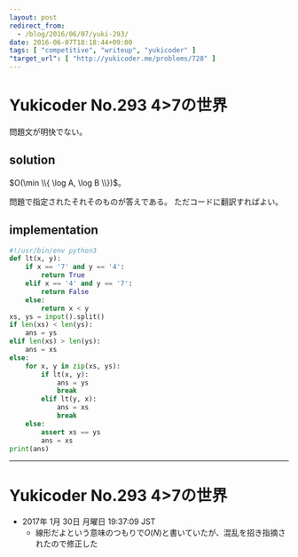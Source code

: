 ```yaml
---
layout: post
redirect_from:
  - /blog/2016/06/07/yuki-293/
date: 2016-06-07T18:18:44+09:00
tags: [ "competitive", "writeup", "yukicoder" ]
"target_url": [ "http://yukicoder.me/problems/728" ]
---
```


# Yukicoder No.293 4>7の世界

問題文が明快でない。

## solution

$O(\min \\{ \log A, \log B \\})$。

問題で指定されたそれそのものが答えである。
ただコードに翻訳すればよい。

## implementation

``` python
#!/usr/bin/env python3
def lt(x, y):
    if x == '7' and y == '4':
        return True
    elif x == '4' and y == '7':
        return False
    else:
        return x < y
xs, ys = input().split()
if len(xs) < len(ys):
    ans = ys
elif len(xs) > len(ys):
    ans = xs
else:
    for x, y in zip(xs, ys):
        if lt(x, y):
            ans = ys
            break
        elif lt(y, x):
            ans = xs
            break
    else:
        assert xs == ys
        ans = xs
print(ans)
```

---

# Yukicoder No.293 4>7の世界

-   2017年  1月 30日 月曜日 19:37:09 JST
    -   線形だよという意味のつもりで$O(N)$と書いていたが、混乱を招き指摘されたので修正した

